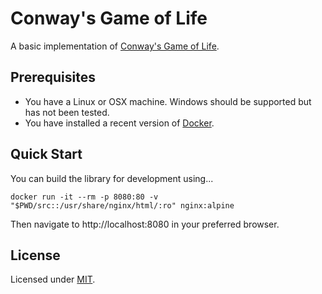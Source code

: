 # Conway's Game of Life

A basic implementation of [Conway's Game of Life](https://en.wikipedia.org/wiki/Conway%27s_Game_of_Life).

## Prerequisites

* You have a Linux or OSX machine. Windows should be supported but has not been tested.
* You have installed a recent version of [Docker](https://www.docker.com/).

## Quick Start

You can build the library for development using...

```
docker run -it --rm -p 8080:80 -v "$PWD/src::/usr/share/nginx/html/:ro" nginx:alpine
```

Then navigate to http://localhost:8080 in your preferred browser.

## License

Licensed under [MIT](https://choosealicense.com/licenses/mit/).
